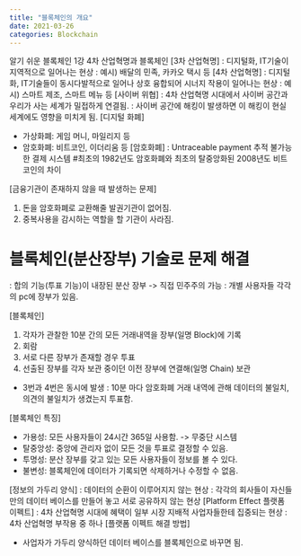 ```yaml
---
title: "블록체인의 개요"
date: 2021-03-26
categories: Blockchain
---
```


알기 쉬운 블록체인 
1강 4차 산업혁명과 블록체인
[3차 산업혁명]
: 디지털화, IT기술이 지역적으로 일어나는 현상
: 예시) 배달의 민족, 카카오 택시 등
[4차 산업혁명]
: 디지털화, IT기술들이 동시다발적으로 일어나 상호 융합되어 시너지 작용이 일어나는 현상
: 예시) 스마트 제조, 스마트 메뉴 등
[사이버 위협]
: 4차 산업혁명 시대에서 사이버 공간과 우리가 사는 세계가 밀접하게 연결됨. 
: 사이버 공간에 해킹이 발생하면 이 해킹이 현실 세계에도 영향을 미치게 됨. 
[디지털 화폐]
- 가상화폐: 게임 머니, 마일리지 등
- 암호화폐: 비트코인, 이더리움 등
[암호화폐]
: Untraceable payment 추적 불가능한 결제 시스템
#최초의 1982년도 암호화폐와 최초의 탈중앙화된 2008년도 비트코인의 차이
  
[금융기관이 존재하지 않을 때 발생하는 문제]
1. 돈을 암호화폐로 교환해줄 발권기관이 없어짐.
2. 중복사용을 감시하는 역할을 할 기관이 사라짐.
# 블록체인(분산장부) 기술로 문제 해결
: 합의 기능(투표 기능)이 내장된 분산 장부 -> 직접 민주주의 가능
: 개별 사용자들 각각의 pc에 장부가 있음.

[블록체인]
1. 각자가 관찰한 10분 간의 모든 거래내역을 장부(일명 Block)에 기록
2. 회람
3. 서로 다른 장부가 존재할 경우 투표
4. 선출된 장부를 각자 보관 중이던 이전 장부에 연결해(일명 Chain) 보관
* 3번과 4번은 동시에 발생
: 10분 마다 암호화폐 거래 내역에 관해 데이터의 불일치, 의견의 불일치가 생겼는지 투표함. 

[블록체인 특징]
- 가용성: 모든 사용자들이 24시간 365일 사용함. -> 무중단 시스템
- 탈중앙성: 중앙에 관리자 없이 모든 것을 투표로 결정할 수 있음.
- 투명성: 분산 장부를 갖고 있는 모든 사용자들이 정보를 볼 수 있다.
- 불변성: 블록체인에 데이터가 기록되면 삭제하거나 수정할 수 없음.

[정보의 가두리 양식]
: 데이터의 순환이 이루어지지 않는 현상
: 각각의 회사들이 자신들만의 데이터 베이스를 만들어 놓고 서로 공유하지 않는 현상
[Platform Effect 플랫폼 이펙트]
: 4차 산업혁명 시대에 혜택이 일부 시장 지배적 사업자들한테 집중되는 현상
: 4차 산업혁명 부작용 중 하나
[플랫폼 이펙트 해결 방법]
- 사업자가 가두리 양식하던 데이터 베이스를 블록체인으로 바꾸면 됨.
